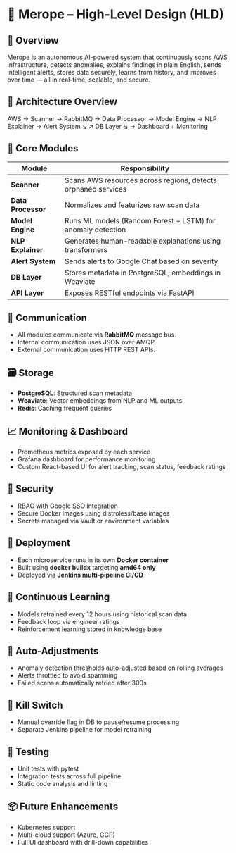 # 🧠 Merope – High-Level Design (HLD)

## 🎯 Overview

Merope is an autonomous AI-powered system that continuously scans AWS infrastructure, detects anomalies, explains findings in plain English, sends intelligent alerts, stores data securely, learns from history, and improves over time — all in real-time, scalable, and secure.

## 🧱 Architecture Overview

AWS → Scanner → RabbitMQ → Data Processor → Model Engine → NLP Explainer → Alert System
↘ ↗
DB Layer
↘
→ Dashboard + Monitoring


## 🔧 Core Modules

| Module | Responsibility |
|--------|----------------|
| **Scanner** | Scans AWS resources across regions, detects orphaned services |
| **Data Processor** | Normalizes and featurizes raw scan data |
| **Model Engine** | Runs ML models (Random Forest + LSTM) for anomaly detection |
| **NLP Explainer** | Generates human-readable explanations using transformers |
| **Alert System** | Sends alerts to Google Chat based on severity |
| **DB Layer** | Stores metadata in PostgreSQL, embeddings in Weaviate |
| **API Layer** | Exposes RESTful endpoints via FastAPI |

## 📡 Communication

- All modules communicate via **RabbitMQ** message bus.
- Internal communication uses JSON over AMQP.
- External communication uses HTTP REST APIs.

## 🗃️ Storage

- **PostgreSQL**: Structured scan metadata
- **Weaviate**: Vector embeddings from NLP and ML outputs
- **Redis**: Caching frequent queries

## 📈 Monitoring & Dashboard

- Prometheus metrics exposed by each service
- Grafana dashboard for performance monitoring
- Custom React-based UI for alert tracking, scan status, feedback ratings

## 🔐 Security

- RBAC with Google SSO integration
- Secure Docker images using distroless/base images
- Secrets managed via Vault or environment variables

## 🚀 Deployment

- Each microservice runs in its own **Docker container**
- Built using **docker buildx** targeting **amd64 only**
- Deployed via **Jenkins multi-pipeline CI/CD**

## 🧠 Continuous Learning

- Models retrained every 12 hours using historical scan data
- Feedback loop via engineer ratings
- Reinforcement learning stored in knowledge base

## 🔄 Auto-Adjustments

- Anomaly detection thresholds auto-adjusted based on rolling averages
- Alerts throttled to avoid spamming
- Failed scans automatically retried after 300s

## 🛑 Kill Switch

- Manual override flag in DB to pause/resume processing
- Separate Jenkins pipeline for model retraining

## 🧪 Testing

- Unit tests with pytest
- Integration tests across full pipeline
- Static code analysis and linting

## 📦 Future Enhancements

- Kubernetes support
- Multi-cloud support (Azure, GCP)
- Full UI dashboard with drill-down capabilities

